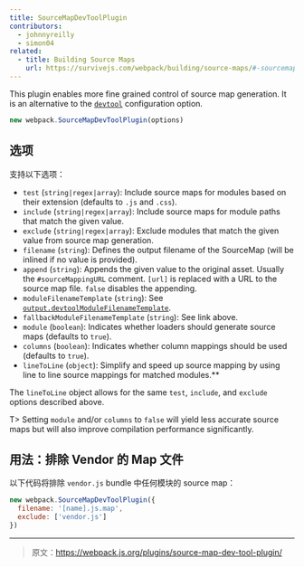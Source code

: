 ```yaml
---
title: SourceMapDevToolPlugin
contributors:
  - johnnyreilly
  - simon04
related:
  - title: Building Source Maps
    url: https://survivejs.com/webpack/building/source-maps/#-sourcemapdevtoolplugin-and-evalsourcemapdevtoolplugin-
---
```


This plugin enables more fine grained control of source map generation. It is an alternative to the [`devtool`](/configuration/devtool/) configuration option.

```javascript
new webpack.SourceMapDevToolPlugin(options)
```


## 选项

支持以下选项：

- `test` (`string|regex|array`): Include source maps for modules based on their extension (defaults to `.js` and `.css`).
- `include` (`string|regex|array`): Include source maps for module paths that match the given value.
- `exclude` (`string|regex|array`): Exclude modules that match the given value from source map generation.
- `filename` (`string`): Defines the output filename of the SourceMap (will be inlined if no value is provided).
- `append` (`string`): Appends the given value to the original asset. Usually the `#sourceMappingURL` comment. `[url]` is replaced with a URL to the source map file. `false` disables the appending.
- `moduleFilenameTemplate` (`string`): See [`output.devtoolModuleFilenameTemplate`](/configuration/output/#output-devtoolmodulefilenametemplate).
- `fallbackModuleFilenameTemplate` (`string`): See link above.
- `module` (`boolean`): Indicates whether loaders should generate source maps (defaults to `true`).
- `columns` (`boolean`): Indicates whether column mappings should be used (defaults to `true`).
- `lineToLine` (`object`): Simplify and speed up source mapping by using line to line source mappings for matched modules.**

The `lineToLine` object allows for the same `test`, `include`, and `exclude` options described above.

T> Setting `module` and/or `columns` to `false` will yield less accurate source maps but will also improve compilation performance significantly.


## 用法：排除 Vendor 的 Map 文件

以下代码将排除 `vendor.js` bundle 中任何模块的 source map：

```javascript
new webpack.SourceMapDevToolPlugin({
  filename: '[name].js.map',
  exclude: ['vendor.js']
})
```

***

> 原文：https://webpack.js.org/plugins/source-map-dev-tool-plugin/
